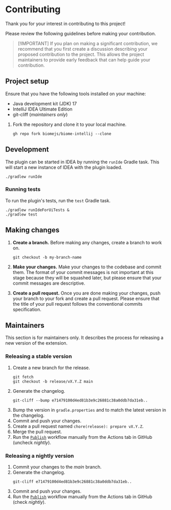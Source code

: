 # Contributing

Thank you for your interest in contributing to this project!

Please review the following guidelines before making your contribution.

> [!IMPORTANT] If you plan on making a significant contribution, we recommend
> that you first create a discussion describing your proposed contribution to
> the project. This allows the project maintainers to provide early feedback
> that can help guide your contribution.

## Project setup

Ensure that you have the following tools installed on your machine:

-   Java development kit (JDK) 17
-   IntelliJ IDEA Ultimate Edition
-   git-cliff (_maintainers only_)

1. Fork the repository and clone it to your local machine.
    ```shell
    gh repo fork biomejs/biome-intellij --clone
    ```

## Development

The plugin can be started in IDEA by running the `runIde` Gradle task. This will
start a new instance of IDEA with the plugin loaded.

```shell
./gradlew runIde
```

### Running tests

To run the plugin's tests, run the `test` Gradle task.

```shell
./gradlew runIdeForUiTests &
./gradlew test
```

## Making changes

1. **Create a branch.** Before making any changes, create a branch to work on.
    ```shell
    git checkout -b my-branch-name
    ```
2. **Make your changes.** Make your changes to the codebase and commit them. The
   format of your commit messages is not important at this stage because they
   will be squashed later, but please ensure that your commit messages are
   descriptive.

3. **Create a pull request.** Once you are done making your changes, push your
   branch to your fork and create a pull request. Please ensure that the title
   of your pull request follows the conventional commits specification.

## Maintainers

This section is for maintainers only. It describes the process for releasing a
new version of the extension.

### Releasing a stable version

1. Create a new branch for the release.
    ```shell
    git fetch
    git checkout -b release/vX.Y.Z main
    ```
2. Generate the changelog.
    ```shell
    git-cliff --bump e71479100d4ed81b3e9c26881c38a0ddb7da31eb..
    ```
3. Bump the version in `gradle.properties` and to match the latest version in
   the changelog.
4. Commit and push your changes.
5. Create a pull request named `chore(release): prepare vX.Y.Z`.
6. Merge the pull request.
7. Run the
   [`Publish`](https://github.com/biomejs/biome-intellij/actions/workflows/publish.yaml)
   workflow manually from the Actions tab in GitHub (uncheck _nightly_).

### Releasing a nightly version

1. Commit your changes to the _main_ branch.
2. Generate the changelog.
    ```shell
    git-cliff e71479100d4ed81b3e9c26881c38a0ddb7da31eb..
    ```
3. Commit and push your changes.
4. Run the
   [`Publish`](https://github.com/biomejs/biome-intellij/actions/workflows/publish.yaml)
   workflow manually from the Actions tab in GitHub (check _nightly_).
